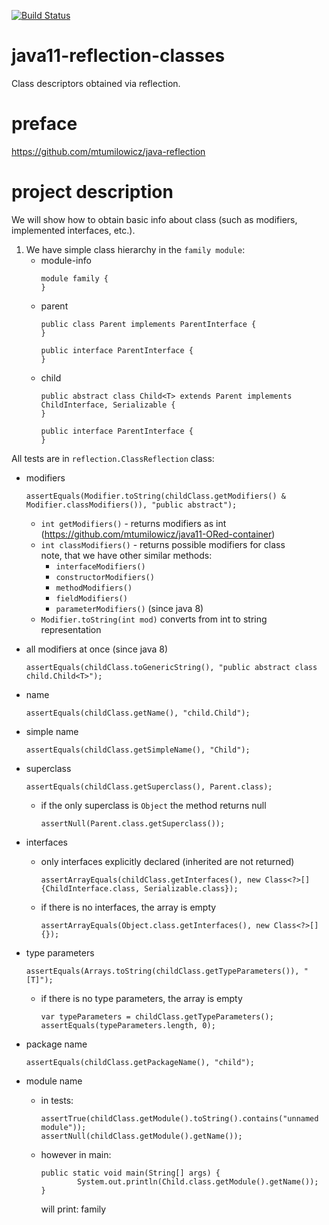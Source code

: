 [![Build Status](https://travis-ci.com/mtumilowicz/java11-reflection-classes.svg?token=PwyvjePQ7aiAX51hSYLE&branch=master)](https://travis-ci.com/mtumilowicz/java11-reflection-classes)

# java11-reflection-classes
Class descriptors obtained via reflection.

# preface
https://github.com/mtumilowicz/java-reflection

# project description
We will show how to obtain basic info about class (such as
modifiers, implemented interfaces, etc.).

1. We have simple class hierarchy in the `family module`:
    * module-info
        ```
        module family {
        }
        ```
    * parent
        ```
        public class Parent implements ParentInterface {
        }
        
        public interface ParentInterface {
        }
        ```
    * child
        ```
        public abstract class Child<T> extends Parent implements ChildInterface, Serializable {
        }
        
        public interface ParentInterface {
        }
        ```
All tests are in `reflection.ClassReflection` class:
* modifiers
    ```
    assertEquals(Modifier.toString(childClass.getModifiers() & Modifier.classModifiers()), "public abstract");
    ```
    * `int getModifiers()` - returns modifiers as int (https://github.com/mtumilowicz/java11-ORed-container)
    * `int classModifiers()` - returns possible modifiers for class  
    note, that we have other similar methods:
        * `interfaceModifiers()`
        * `constructorModifiers()`
        * `methodModifiers()`
        * `fieldModifiers()`
        * `parameterModifiers()` (since java 8)
    * `Modifier.toString(int mod)` converts from int to
    string representation
* all modifiers at once (since java 8)
    ```
    assertEquals(childClass.toGenericString(), "public abstract class child.Child<T>");
    ```
* name
    ```
    assertEquals(childClass.getName(), "child.Child");
    ```
* simple name
    ```
    assertEquals(childClass.getSimpleName(), "Child");
    ```
* superclass
    ```
    assertEquals(childClass.getSuperclass(), Parent.class);
    ```
    * if the only superclass is `Object` the method returns null
        ```
        assertNull(Parent.class.getSuperclass());
        ```
* interfaces

    * only interfaces explicitly declared (inherited are not returned)
        ```
        assertArrayEquals(childClass.getInterfaces(), new Class<?>[]{ChildInterface.class, Serializable.class});
        ```
    * if there is no interfaces, the array is empty
        ```
        assertArrayEquals(Object.class.getInterfaces(), new Class<?>[]{});
        ```
* type parameters
    ```
    assertEquals(Arrays.toString(childClass.getTypeParameters()), "[T]");
    ```
    * if there is no type parameters, the array is empty
        ```
        var typeParameters = childClass.getTypeParameters();
        assertEquals(typeParameters.length, 0);
        ```
* package name
    ```
    assertEquals(childClass.getPackageName(), "child");
    ```
* module name
    * in tests:
        ```
        assertTrue(childClass.getModule().toString().contains("unnamed module"));
        assertNull(childClass.getModule().getName());
        ```
    * however in main:
        ```
        public static void main(String[] args) {
                System.out.println(Child.class.getModule().getName());
        }
        ```
        will print: family